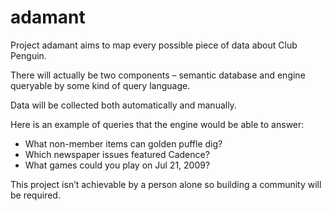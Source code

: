 adamant
=======

Project adamant aims to map every possible piece of data about Club Penguin.

There will actually be two components – semantic database and engine queryable by some kind of query language.

Data will be collected both automatically and manually.

Here is an example of queries that the engine would be able to answer:
* What non-member items can golden puffle dig?
* Which newspaper issues featured Cadence?
* What games could you play on Jul 21, 2009?

This project isn’t achievable by a person alone so building a community will be required.

